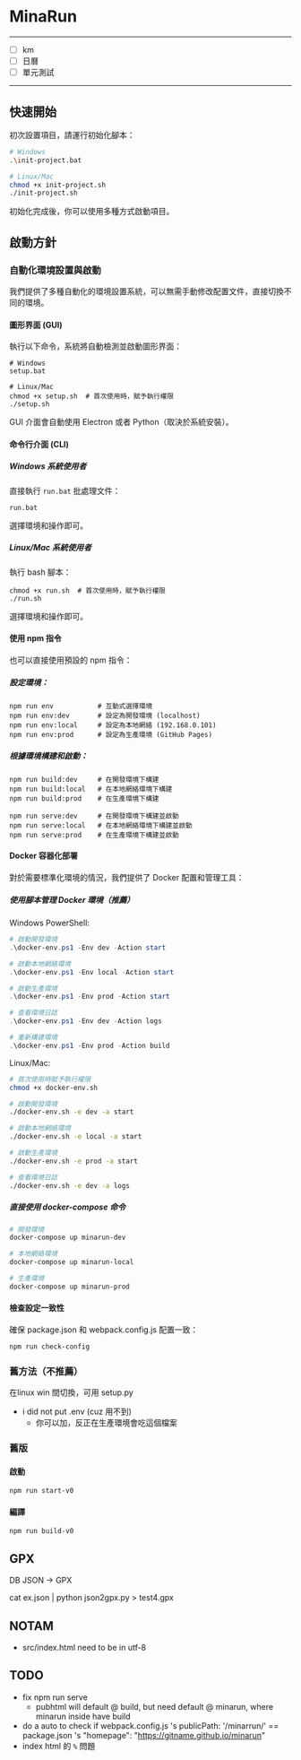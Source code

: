 # MinaRun

---

- [ ] km
- [ ] 日曆
- [ ] 單元測試

---

## 快速開始

初次設置項目，請運行初始化腳本：

```bash
# Windows
.\init-project.bat

# Linux/Mac
chmod +x init-project.sh
./init-project.sh
```

初始化完成後，你可以使用多種方式啟動項目。

## 啟動方針

### 自動化環境設置與啟動

我們提供了多種自動化的環境設置系統，可以無需手動修改配置文件，直接切換不同的環境。

#### 圖形界面 (GUI)

執行以下命令，系統將自動檢測並啟動圖形界面：

```
# Windows
setup.bat

# Linux/Mac
chmod +x setup.sh  # 首次使用時，賦予執行權限
./setup.sh
```

GUI 介面會自動使用 Electron 或者 Python（取決於系統安裝）。

#### 命令行介面 (CLI)

##### Windows 系統使用者

直接執行 `run.bat` 批處理文件：

```
run.bat
```

選擇環境和操作即可。

##### Linux/Mac 系統使用者

執行 bash 腳本：

```
chmod +x run.sh  # 首次使用時，賦予執行權限
./run.sh
```

選擇環境和操作即可。

#### 使用 npm 指令

也可以直接使用預設的 npm 指令：

##### 設定環境：
```
npm run env           # 互動式選擇環境
npm run env:dev       # 設定為開發環境 (localhost)
npm run env:local     # 設定為本地網絡 (192.168.0.101)
npm run env:prod      # 設定為生產環境 (GitHub Pages)
```

##### 根據環境構建和啟動：
```
npm run build:dev     # 在開發環境下構建
npm run build:local   # 在本地網絡環境下構建
npm run build:prod    # 在生產環境下構建

npm run serve:dev     # 在開發環境下構建並啟動
npm run serve:local   # 在本地網絡環境下構建並啟動
npm run serve:prod    # 在生產環境下構建並啟動
```

#### Docker 容器化部署

對於需要標準化環境的情況，我們提供了 Docker 配置和管理工具：

##### 使用腳本管理 Docker 環境（推薦）

Windows PowerShell:
```powershell
# 啟動開發環境
.\docker-env.ps1 -Env dev -Action start

# 啟動本地網絡環境
.\docker-env.ps1 -Env local -Action start

# 啟動生產環境
.\docker-env.ps1 -Env prod -Action start

# 查看環境日誌
.\docker-env.ps1 -Env dev -Action logs

# 重新構建環境
.\docker-env.ps1 -Env prod -Action build
```

Linux/Mac:
```bash
# 首次使用時賦予執行權限
chmod +x docker-env.sh

# 啟動開發環境
./docker-env.sh -e dev -a start

# 啟動本地網絡環境
./docker-env.sh -e local -a start

# 啟動生產環境
./docker-env.sh -e prod -a start

# 查看環境日誌
./docker-env.sh -e dev -a logs
```

##### 直接使用 docker-compose 命令

```bash
# 開發環境
docker-compose up minarun-dev

# 本地網絡環境
docker-compose up minarun-local

# 生產環境
docker-compose up minarun-prod
```

#### 檢查設定一致性

確保 package.json 和 webpack.config.js 配置一致：

```bash
npm run check-config
```

### 舊方法（不推薦）

在linux win 間切換，可用 setup.py

- i did not put .env (cuz 用不到)
    - 你可以加，反正在生產環境會吃這個檔案

### 舊版

#### 啟動

`npm run start-v0`

#### 編譯

`npm run build-v0`

## GPX

DB JSON -> GPX

cat ex.json | python json2gpx.py > test4.gpx

## NOTAM

- src/index.html need to be in utf-8

## TODO

- fix npm run serve
    - pubhtml will default @ build, but need default @ minarun, where minarun inside have build
- do a auto to check if webpack.config.js 's publicPath: '/minarrun/' == package.json 's "homepage": "https://gitname.github.io/minarun"
- index html 的 `%` 問題